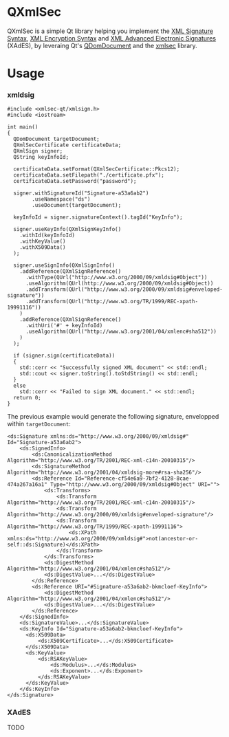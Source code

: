 # QXmlSec

QXmlSec is a simple Qt library helping you implement the
[XML Signature Syntax](https://www.w3.org/TR/xmldsig-core/),
[XML Encryption Syntax](https://www.w3.org/TR/xmlenc-core/)
and [XML Advanced Electronic Signatures](https://www.w3.org/TR/XAdES/) (XAdES),
by leveraing Qt's [QDomDocument](https://doc.qt.io/qt-6/qdomdocument.html) and the
[xmlsec](https://www.aleksey.com/xmlsec/) library.

# Usage

### xmldsig

```
#include <xmlsec-qt/xmlsign.h>
#include <iostream>

int main()
{
  QDomDocument targetDocument;
  QXmlSecCertificate certificateData;
  QXmlSign signer;
  QString keyInfoId;

  certificateData.setFormat(QXmlSecCertificate::Pkcs12);
  certificateData.setFilepath("./certificate.pfx");
  certificateData.setPassword("password");

  signer.withSignatureId("Signature-a53a6ab2")
        .useNamespace("ds")
        .useDocument(targetDocument);

  keyInfoId = signer.signatureContext().tagId("KeyInfo");

  signer.useKeyInfo(QXmlSignKeyInfo()
    .withId(keyInfoId)
    .withKeyValue()
    .withX509Data()
  );

  signer.useSignInfo(QXmlSignInfo()
    .addReference(QXmlSignReference()
      .withType(QUrl("http://www.w3.org/2000/09/xmldsig#Object"))
      .useAlgorithm(QUrl(http://www.w3.org/2000/09/xmldsig#Object))
      .addTransform(QUrl("http://www.w3.org/2000/09/xmldsig#enveloped-signature"))
      .addTransform(QUrl("http://www.w3.org/TR/1999/REC-xpath-19991116"))
    )
    .addReference(QXmlSignReference()
      .withUri('#' + keyInfoId)
      .useAlgorithm(QUrl("http://www.w3.org/2001/04/xmlenc#sha512"))
    )
  );

  if (signer.sign(certificateData))
  {
    std::cerr << "Successfully signed XML document" << std::endl;
    std::cout << signer.toString().toStdString() << std::endl;
  }
  else
    std::cerr << "Failed to sign XML document." << std::endl;
  return 0;
}
```

The previous example would generate the following signature, envelopped within `targetDocument`:

```
<ds:Signature xmlns:ds="http://www.w3.org/2000/09/xmldsig#" Id="Signature-a53a6ab2">
    <ds:SignedInfo>
        <ds:CanonicalizationMethod Algorithm="http://www.w3.org/TR/2001/REC-xml-c14n-20010315"/>
        <ds:SignatureMethod Algorithm="http://www.w3.org/2001/04/xmldsig-more#rsa-sha256"/>
        <ds:Reference Id="Reference-cf54e6a9-7bf2-4128-8cae-474a267a16a1" Type="http://www.w3.org/2000/09/xmldsig#Object" URI="">
            <ds:Transforms>
                <ds:Transform Algorithm="http://www.w3.org/TR/2001/REC-xml-c14n-20010315"/>
                <ds:Transform Algorithm="http://www.w3.org/2000/09/xmldsig#enveloped-signature"/>
                <ds:Transform Algorithm="http://www.w3.org/TR/1999/REC-xpath-19991116">
                    <ds:XPath xmlns:ds="http://www.w3.org/2000/09/xmldsig#">not(ancestor-or-self::ds:Signature)</ds:XPath>
                </ds:Transform>
            </ds:Transforms>
            <ds:DigestMethod Algorithm="http://www.w3.org/2001/04/xmlenc#sha512"/>
            <ds:DigestValue>...</ds:DigestValue>
        </ds:Reference>
        <ds:Reference URI="#Signature-a53a6ab2-bkmcloef-KeyInfo">
            <ds:DigestMethod Algorithm="http://www.w3.org/2001/04/xmlenc#sha512"/>
            <ds:DigestValue>...</ds:DigestValue>
        </ds:Reference>
    </ds:SignedInfo>
    <ds:SignatureValue>...</ds:SignatureValue>
    <ds:KeyInfo Id="Signature-a53a6ab2-bkmcloef-KeyInfo">
      <ds:X509Data>
          <ds:X509Certificate>...</ds:X509Certificate>
      </ds:X509Data>
      <ds:KeyValue>
          <ds:RSAKeyValue>
              <ds:Modulus>...</ds:Modulus>
              <ds:Exponent>...</ds:Exponent>
          </ds:RSAKeyValue>
      </ds:KeyValue>
    </ds:KeyInfo>
</ds:Signature>
```

### XAdES

TODO
